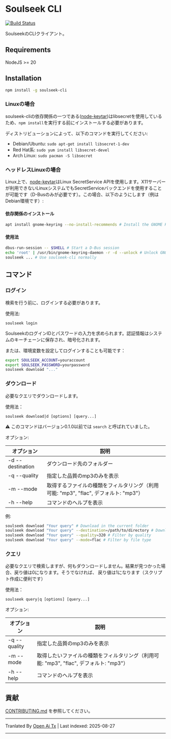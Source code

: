 # Soulseek CLI

[![Build Status](https://travis-ci.org/aeyoll/soulseek-cli.svg?branch=develop)](https://travis-ci.org/aeyoll/soulseek-cli)

SoulseekのCLIクライアント。

Requirements
---

NodeJS >= 20

Installation
---

```sh
npm install -g soulseek-cli
```
### Linuxの場合

soulseek-cliの依存関係の一つである([node-keytar](https://github.com/atom/node-keytar))はlibsecretを使用しているため、`npm install`を実行する前にインストールする必要があります。

ディストリビューションによって、以下のコマンドを実行してください:

- Debian/Ubuntu: `sudo apt-get install libsecret-1-dev`
- Red Hat系: `sudo yum install libsecret-devel`
- Arch Linux: `sudo pacman -S libsecret`

### ヘッドレスLinuxの場合

Linux上で、[node-keytar](https://github.com/atom/node-keytar)はLinux SecretService APIを使用します。X11サーバーが利用できないLinuxシステムでもSecretServiceバックエンドを使用することが可能です（D-Busのみが必要です）。この場合、以下のようにします（例はDebian環境です）:

#### 依存関係のインストール


```sh
apt install gnome-keyring --no-install-recommends # Install the GNOME Keyring daemon. "no-install-recommends" prevents X11 install
```

#### 使用法

```sh
dbus-run-session -- $SHELL # Start a D-Bus session
echo 'root' | /usr/bin/gnome-keyring-daemon -r -d --unlock # Unlock GNOME Keyring
soulseek ... # Use soulseek-cli normally
```

コマンド
---

### ログイン

検索を行う前に、ログインする必要があります。

使用法:
```
soulseek login
```

SoulseekのログインIDとパスワードの入力を求められます。認証情報はシステムのキーチェーンに保存され、暗号化されます。

または、環境変数を設定してログインすることも可能です：

```sh
export SOULSEEK_ACCOUNT=youraccount
export SOULSEEK_PASSWORD=yourpassword
soulseek download "..."
```

### ダウンロード

必要なクエリでダウンロードします。

使用法：
```
soulseek download|d [options] [query...]
```

:warning: このコマンドはバージョン0.1.0以前では `search` と呼ばれていました。

オプション:

| オプション                 | 説明                                                                        |
| ------------------------- | ----------------------------------------------------------------------------- |
| -d --destination <folder> | ダウンロード先のフォルダー                                                    |
| -q --quality <quality>    | 指定した品質のmp3のみを表示                                                  |
| -m --mode <mode>          | 取得するファイルの種類をフィルタリング（利用可能: "mp3", "flac", デフォルト: "mp3"） |
| -h --help                 | コマンドのヘルプを表示                                                      |

例:

```sh
soulseek download "Your query" # Download in the current folder
soulseek download "Your query" --destination=/path/to/directory # Download in a defined folder (relative or absolute)
soulseek download "Your query" --quality=320 # Filter by quality
soulseek download "Your query" --mode=flac # Filter by file type
```

### クエリ

必要なクエリで検索しますが、何もダウンロードしません。結果が見つかった場合、戻り値は0になります。そうでなければ、
戻り値は1になります（スクリプト作成に便利です）

使用法：

```
soulseek query|q [options] [query...]
```

オプション:

| オプション              | 説明                                                                        |
| ---------------------- | ---------------------------------------------------------------------------- |
| -q --quality <quality> | 指定した品質のmp3のみを表示                                                |
| -m --mode <mode>       | 取得したいファイルの種類をフィルタリング（利用可能: "mp3", "flac", デフォルト: "mp3"） |
| -h --help              | コマンドのヘルプを表示                                                     |



貢献
---

[CONTRIBUTING.md](https://raw.githubusercontent.com/aeyoll/soulseek-cli/main/CONTRIBUTING.md) を参照してください。


---

Tranlated By [Open Ai Tx](https://github.com/OpenAiTx/OpenAiTx) | Last indexed: 2025-08-27

---